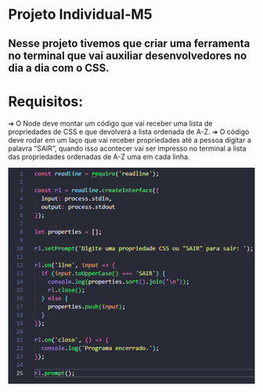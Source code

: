 ﻿# Projeto Individual-M5

<h2>Nesse projeto tivemos que criar uma ferramenta no terminal que vai auxiliar
desenvolvedores no dia a dia com o CSS.</h2>

 # Requisitos:
 ➔ O Node deve montar um código que vai receber uma lista de propriedades de CSS e que devolverá a lista ordenada de A-Z.
 ➔ O código deve rodar em um laço que vai receber propriedades até a
pessoa digitar a palavra “SAIR”, quando isso acontecer vai ser impresso
no terminal a lista das propriedades ordenadas de A-Z uma em cada linha. 

 <img alt="Código Node" src="/propriedade.png">
